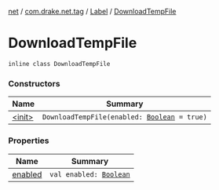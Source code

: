 [net](../../../index.md) / [com.drake.net.tag](../../index.md) / [Label](../index.md) / [DownloadTempFile](./index.md)

# DownloadTempFile

`inline class DownloadTempFile`

### Constructors

| Name | Summary |
|---|---|
| [&lt;init&gt;](-init-.md) | `DownloadTempFile(enabled: `[`Boolean`](https://kotlinlang.org/api/latest/jvm/stdlib/kotlin/-boolean/index.html)` = true)` |

### Properties

| Name | Summary |
|---|---|
| [enabled](enabled.md) | `val enabled: `[`Boolean`](https://kotlinlang.org/api/latest/jvm/stdlib/kotlin/-boolean/index.html) |
